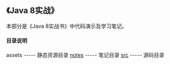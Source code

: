 ## 《Java 8实战》
本部分是《Java 8实战书》中代码演示及学习笔记。

#### 目录说明
assets      ----- 静态资源目录
[notes](./notes)       ----- 笔记目录
[src](./src/main/java/cn/org/lilu)            ----- 源码目录